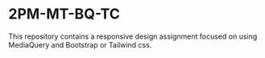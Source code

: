 # 2PM-MT-BQ-TC
This repository contains a responsive design assignment focused on using MediaQuery and Bootstrap or Tailwind css.
